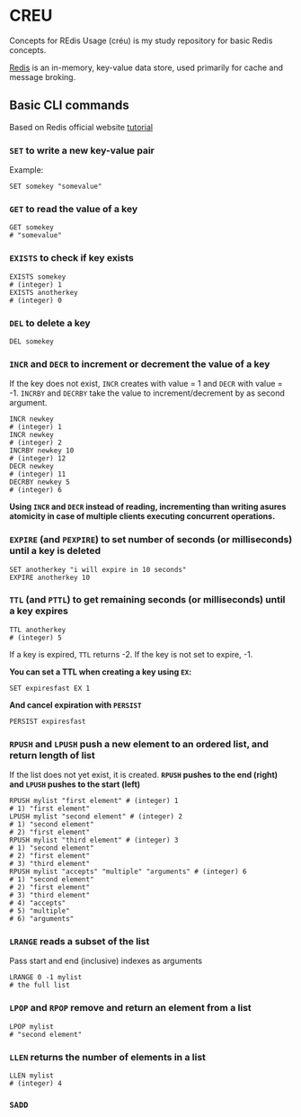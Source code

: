 # CREU

Concepts for REdis Usage (créu) is my study repository for basic Redis concepts.

[Redis](https://redis.io/) is an in-memory, key-value data store, used primarily for cache and message broking.

## Basic CLI commands

Based on Redis official website [tutorial](https://try.redis.io/)

### `SET` to write a new key-value pair

Example:

```shell
SET somekey "somevalue"
```

### `GET` to read the value of a key

```shell
GET somekey
# "somevalue"
```

### `EXISTS` to check if key exists

```shell
EXISTS somekey
# (integer) 1
EXISTS anotherkey
# (integer) 0
```

### `DEL` to delete a key

```shell
DEL somekey
```

### `INCR` and `DECR` to increment or decrement the value of a key

If the key does not exist, `INCR` creates with value = 1 and `DECR` with value = -1.
`INCRBY` and `DECRBY` take the value to increment/decrement by as second argument.

```shell
INCR newkey
# (integer) 1
INCR newkey
# (integer) 2
INCRBY newkey 10
# (integer) 12
DECR newkey
# (integer) 11
DECRBY newkey 5
# (integer) 6
```

**Using `INCR` and `DECR` instead of reading, incrementing than writing asures atomicity in case of multiple clients executing concurrent operations.**

### `EXPIRE` (and `PEXPIRE`) to set number of seconds (or milliseconds) until a key is deleted

```shell
SET anotherkey "i will expire in 10 seconds"
EXPIRE anotherkey 10
```

### `TTL` (and `PTTL`) to get remaining seconds (or milliseconds) until a key expires

```shell
TTL anotherkey
# (integer) 5
```

If a key is expired, `TTL` returns -2. If the key is not set to expire, -1.

**You can set a TTL when creating a key using `EX`:**

```shell
SET expiresfast EX 1
```

**And cancel expiration with `PERSIST`**

```shell
PERSIST expiresfast
```

### `RPUSH` and `LPUSH` push a new element to an ordered list, and return length of list

If the list does not yet exist, it is created.
**`RPUSH` pushes to the end (right) and `LPUSH` pushes to the start (left)**

```shell
RPUSH mylist "first element" # (integer) 1
# 1) "first element"
LPUSH mylist "second element" # (integer) 2
# 1) "second element"
# 2) "first element"
RPUSH mylist "third element" # (integer) 3
# 1) "second element"
# 2) "first element"
# 3) "third element"
RPUSH mylist "accepts" "multiple" "arguments" # (integer) 6
# 1) "second element"
# 2) "first element"
# 3) "third element"
# 4) "accepts"
# 5) "multiple"
# 6) "arguments"
```

### `LRANGE` reads a subset of the list

Pass start and end (inclusive) indexes as arguments

```shell
LRANGE 0 -1 mylist
# the full list
```

### `LPOP` and `RPOP` remove and return an element from a list

```shell
LPOP mylist
# "second element"
```

### `LLEN` returns the number of elements in a list

```shell
LLEN mylist
# (integer) 4
```

### `SADD` 
